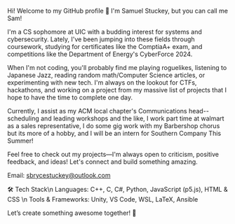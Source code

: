 Hi! Welcome to my GitHub profile 👋
I'm Samuel Stuckey, but you can call me Sam!

I'm a CS sophomore at UIC with a budding interest for systems and cybersecurity. Lately, I've been jumping into these fields through coursework, studying for certificates like the ComptiaA+ exam,  and competitions like the Department of Energy's CyberForce 2024.

When I'm not coding, you'll probably find me playing roguelikes, listening to Japanese Jazz, reading random math/Computer Science articles, or experimenting with new tech. I'm always on the lookout for CTFs, hackathons, and working on a project from my massive list of projects that I hope to have the time to complete one day.

Currently, I assist as my ACM local chapter's Communications head--scheduling and leading workshops and the like, I work part time at walmart as a sales representative, I do some gig work with my Barbershop chorus but its more of a hobby, and I will be an intern for Southern Company This Summer!

Feel free to check out my projects—I'm always open to criticism, positive feedback, and ideas! Let's connect and build something amazing.

Email: sbrycestuckey@outlook.com


🛠️ Tech Stack\n
Languages: C++, C, C#, Python, JavaScript (p5.js), HTML & CSS \n
Tools & Frameworks: Unity, VS Code, WSL, LaTeX, Ansible

Let’s create something awesome together! 🚀



